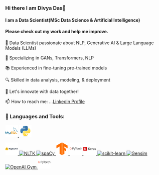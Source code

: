 ### Hi there I am Divya Das👋
#### I am a Data Scientist(MSc Data Science & Artificial Intelligence)
#### Please check out my work and help me improve.

👋 Data Scientist passionate about NLP, Generative AI & Large Language Models (LLMs)

🧠 Specializing in GANs, Transformers, NLP

📚 Experienced in fine-tuning pre-trained models

🔍 Skilled in data analysis, modeling, & deployment

🌟 Let's innovate with data together!

📫 How to reach me: ...[Linkedin Profile](https://www.linkedin.com/in/divyadassep)




### 🔨 Languages and Tools:

<a href="https://www.mysql.com/" target="_blank"> <img src="https://raw.githubusercontent.com/devicons/devicon/master/icons/mysql/mysql-original-wordmark.svg" alt="mysql" width="40" height="40"/> </a> <a href="https://www.python.org" target="_blank"> <img src="https://raw.githubusercontent.com/devicons/devicon/master/icons/python/python-original.svg" alt="python" width="40" height="40"/> </a>  </a> 
<!-- Hugging Face -->
<a href="https://huggingface.co/" target="_blank"> 
  <img src="https://raw.githubusercontent.com/devicons/devicon/master/icons/huggingface/huggingface-original-wordmark.svg" alt="Hugging Face" width="40" height="40"/> 
</a> 

<!-- NLTK -->
<a href="https://www.nltk.org/" target="_blank"> 
  <img src="https://raw.githubusercontent.com/devicons/devicon/master/icons/nltk/nltk-original-wordmark.svg" alt="NLTK" width="40" height="40"/> 
</a> 

<!-- spaCy -->
<a href="https://spacy.io/" target="_blank"> 
  <img src="https://raw.githubusercontent.com/devicons/devicon/master/icons/spacy/spacy-original-wordmark.svg" alt="spaCy" width="40" height="40"/> 
</a> 

<!-- TensorFlow -->
<a href="https://www.tensorflow.org/" target="_blank"> 
  <img src="https://raw.githubusercontent.com/devicons/devicon/master/icons/tensorflow/tensorflow-original.svg" alt="TensorFlow" width="40" height="40"/> 
</a> 

<!-- PyTorch -->
<a href="https://pytorch.org/" target="_blank"> 
  <img src="https://raw.githubusercontent.com/devicons/devicon/master/icons/pytorch/pytorch-original-wordmark.svg" alt="PyTorch" width="40" height="40"/> 
</a> 

<!-- Keras -->
<a href="https://keras.io/" target="_blank"> 
  <img src="https://raw.githubusercontent.com/devicons/devicon/master/icons/keras/keras-original-wordmark.svg" alt="Keras" width="40" height="40"/> 
</a> 

<!-- Scikit-learn -->
<a href="https://scikit-learn.org/" target="_blank"> 
  <img src="https://raw.githubusercontent.com/devicons/devicon/master/icons/scikit-learn/scikit-learn-original.svg" alt="scikit-learn" width="40" height="40"/> 
</a> 

<!-- Gensim -->
<a href="https://radimrehurek.com/gensim/" target="_blank"> 
  <img src="https://raw.githubusercontent.com/devicons/devicon/master/icons/gensim/gensim-original-wordmark.svg" alt="Gensim" width="40" height="40"/> 
</a> 

<!-- OpenAI Gym -->
<a href="https://gym.openai.com/" target="_blank"> 
  <img src="https://raw.githubusercontent.com/devicons/devicon/master/icons/openai/openai-original-wordmark.svg" alt="OpenAI Gym" width="40" height="40"/> 
</a> 

<!-- Transformers (formerly known as PyTorch-Transformers) -->
<a href="https://huggingface.co/transformers/" target="_blank"> 
  <img src="https://raw.githubusercontent.com/devicons/devicon/master/icons/pytorch/pytorch-original-wordmark.svg" alt="Transformers" width="40" height="40"/> 
</a> 




